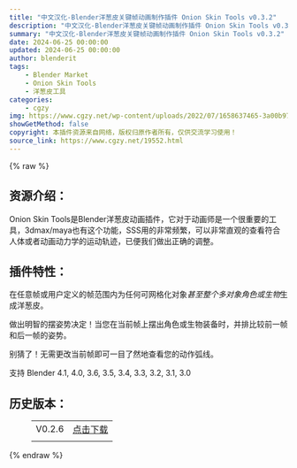 ```yaml
---
title: "中文汉化-Blender洋葱皮关键帧动画制作插件 Onion Skin Tools v0.3.2"
description: "中文汉化-Blender洋葱皮关键帧动画制作插件 Onion Skin Tools v0.3.2"
summary: "中文汉化-Blender洋葱皮关键帧动画制作插件 Onion Skin Tools v0.3.2"
date: 2024-06-25 00:00:00
updated: 2024-06-25 00:00:00
author: blenderit
tags: 
    - Blender Market
    - Onion Skin Tools
    - 洋葱皮工具
categories:
    - cgzy
img: https://www.cgzy.net/wp-content/uploads/2022/07/1658637465-3a00b973841276b.jpg
showGetMethod: false
copyright: 本插件资源来自网络，版权归原作者所有，仅供交流学习使用！
source_link: https://www.cgzy.net/19552.html
---
```


{% raw %}
<div class="wp-block-pandastudio-title"><div class="title_style_01"><h2 id="h2-0">资源介绍：</h2></div></div><p class="is-style-text-indent-2em">Onion Skin Tools是Blender洋葱皮动画插件，它对于动画师是一个很重要的工具，3dmax/maya也有这个功能，SSS用的非常频繁，可以非常直观的查看符合人体或者动画动力学的运动轨迹，已便我们做出正确的调整。</p><div class="wp-block-pandastudio-title"><div class="title_style_01"><h2 id="h2-1">插件特性：</h2></div></div><p>在任意帧或用户定义的帧范围内为任何可网格化对象<em>甚至整个多对象角色或生物</em>生成洋葱皮。</p><p>做出明智的摆姿势决定！当您在当前帧上摆出角色或生物装备时，并排比较前一帧和后一帧的姿势。 </p><p>别猜了！无需更改当前帧即可一目了然地查看您的动作弧线。</p><div class="wp-block-pandastudio-tips"><div class="tip success "><p>支持 Blender 4.1, 4.0, 3.6, 3.5, 3.4, 3.3, 3.2, 3.1, 3.0</p>
</div></div><div class="wp-block-pandastudio-title"><div class="title_style_01"><h2 id="h2-2">历史版本：</h2></div></div><figure class="wp-block-table has-medium-font-size"><table><tbody><tr><td>V0.2.6</td><td><a href="https://www.cgzy.net/go?_=34c10fb34aaHR0cHM6Ly9wYW4uYmFpZHUuY29tL3MvMXV6UXNxVWpXVmZHRzVMT0JrdDR2Rmc%2FcHdkPWo1bWU%3D" target="_blank">点击下载</a></td></tr><tr><td></td><td></td></tr></tbody></table></figure>
<div style="display: none">cgzy</div>
{% endraw %}